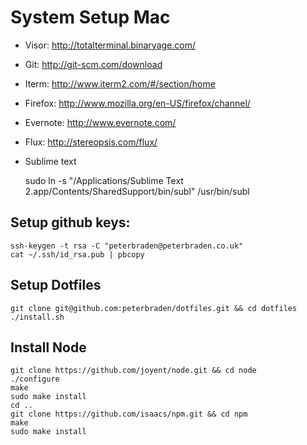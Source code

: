 # System Setup Mac


- Visor: http://totalterminal.binaryage.com/
- Git: http://git-scm.com/download
- Iterm: http://www.iterm2.com/#/section/home
- Firefox: http://www.mozilla.org/en-US/firefox/channel/
- Evernote: http://www.evernote.com/
- Flux: http://stereopsis.com/flux/
- Sublime text


    sudo ln -s "/Applications/Sublime Text 2.app/Contents/SharedSupport/bin/subl" /usr/bin/subl




## Setup github keys:

    ssh-keygen -t rsa -C "peterbraden@peterbraden.co.uk"
    cat ~/.ssh/id_rsa.pub | pbcopy


## Setup Dotfiles
 
    git clone git@github.com:peterbraden/dotfiles.git && cd dotfiles
    ./install.sh



## Install Node
 
    git clone https://github.com/joyent/node.git && cd node
    ./configure
    make
    sudo make install
    cd ..
    git clone https://github.com/isaacs/npm.git && cd npm
    make
    sudo make install
